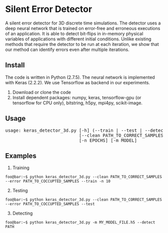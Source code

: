 # Silent Error Detector

A silent error detector for 3D discrete time simulations. The detector uses a deep neural network that is trained 
on error-free and erroneous executions of an application. It is able to detect bit-flips in in-memory physical variables
of applications with different initial conditions. Unlike existing methods that require the detector to be run at each
iteration, we show that our method can identify errors even after multiple iterations.


## Install

The code is written in Python (2.7.5). The neural network is implemented with Keras (2.2.2). We use Tensorflow as backend in our
experiments.
1. Download or clone the code
2. Install dependent packages:
  numpy, keras, tensorflow-gpu (or tensorflow for CPU only), bitstring, h5py, mpi4py, scikit-image.


## Usage
<pre>
usage: keras_detector_3d.py [-h] (--train | --test | --detect PATH)
                            [--clean PATH_TO_CORRECT_SAMPLES] [--error PATH_TO_CORRUPTED_SAMPLES] 
                            [-n EPOCHS] [-m MODEL]
</pre>

## Examples

1. Training </br>
```console
foo@bar:~$ python keras_detector_3d.py --clean PATH_TO_CORRECT_SAMPLES --error PATH_TO_COCCUPTED_SAMPLES --train -n 10
```
2. Testing </br>
```console
foo@bar:~$ python keras_detector_3d.py --clean PATH_TO_CORRECT_SAMPLES --error PATH_TO_COCCUPTED_SAMPLES --test
```
3. Detecting </br>
```console
foo@bar:~$ python keras_detector_3d.py -m MY_MODEL_FILE.h5 --detect PATH
```
